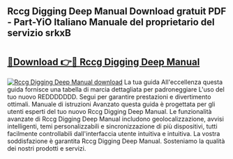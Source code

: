 ## Rccg Digging Deep Manual Download gratuit PDF - Part-YiO Italiano Manuale del proprietario del servizio srkxB

# <h2><a href="http://dfckn5.blite.top/?on=Rccg+Digging+Deep+Manual">🔗Download 👉🔴 Rccg Digging Deep Manual</a></h2>

[![Rccg Digging Deep Manual download](https://i.imgur.com/lujVjoI.png)](http://dfckn5.blite.top/?on=Rccg+Digging+Deep+Manual)
La tua guida All'eccellenza questa guida fornisce una tabella di marcia dettagliata per padroneggiare L'uso del tuo nuovo REDDDDDDD. Segui per garantire prestazioni e divertimento ottimali. Manuale di istruzioni Avanzato questa guida è progettata per gli utenti esperti del tuo nuovo Rccg Digging Deep Manual. Le funzionalità avanzate di Rccg Digging Deep Manual includono geolocalizzazione, avvisi intelligenti, temi personalizzabili e sincronizzazione di più dispositivi, tutti facilmente controllabili dall'interfaccia utente intuitiva e intuitiva. La vostra soddisfazione è garantita Rccg Digging Deep Manual. Sosteniamo la qualità dei nostri prodotti e servizi.
